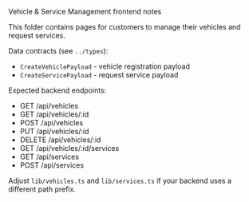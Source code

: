 Vehicle & Service Management frontend notes

This folder contains pages for customers to manage their vehicles and request services.

Data contracts (see `../types`):
- `CreateVehiclePayload` - vehicle registration payload
- `CreateServicePayload` - request service payload

Expected backend endpoints:
- GET /api/vehicles
- GET /api/vehicles/:id
- POST /api/vehicles
- PUT /api/vehicles/:id
- DELETE /api/vehicles/:id
- GET /api/vehicles/:id/services
- GET /api/services
- POST /api/services

Adjust `lib/vehicles.ts` and `lib/services.ts` if your backend uses a different path prefix.
